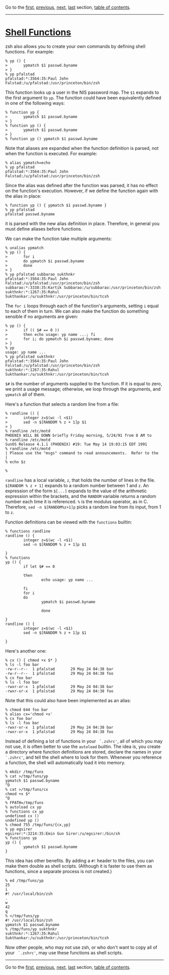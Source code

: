 Go to the [first](intro_1.html), [previous](intro_3.html), [next](intro_5.html), [last](intro_21.html) section, [table of contents](intro_toc.html).

* * *

# [Shell Functions](intro_toc.html\#SEC4)

zsh also allows you to create your own commands by defining shell
functions. For example:

```
% yp () {
>       ypmatch $1 passwd.byname
> }
% yp pfalstad
pfalstad:*:3564:35:Paul John Falstad:/u/pfalstad:/usr/princeton/bin/zsh

```

This function looks up a user in the NIS password map. The `$1`
expands to the first argument to `yp`. The function could have
been equivalently defined in one of the following ways:

```
% function yp {
>       ypmatch $1 passwd.byname
> }
% function yp () {
>       ypmatch $1 passwd.byname
> }
% function yp () ypmatch $1 passwd.byname

```

Note that aliases are expanded when the function definition is parsed,
not when the function is executed. For example:

```
% alias ypmatch=echo
% yp pfalstad
pfalstad:*:3564:35:Paul John Falstad:/u/pfalstad:/usr/princeton/bin/zsh

```

Since the alias was defined after the function was parsed, it has no
effect on the function's execution. However, if we define the function
again with the alias in place:

```
% function yp () { ypmatch $1 passwd.byname }
% yp pfalstad
pfalstad passwd.byname

```

it is parsed with the new alias definition in place. Therefore, in
general you must define aliases before functions.

We can make the function take multiple arguments:

```
% unalias ypmatch
% yp () {
>       for i
>       do ypmatch $i passwd.byname
>       done
> }
% yp pfalstad subbarao sukthnkr
pfalstad:*:3564:35:Paul John Falstad:/u/pfalstad:/usr/princeton/bin/zsh
subbarao:*:3338:35:Kartik Subbarao:/u/subbarao:/usr/princeton/bin/zsh
sukthnkr:*:1267:35:Rahul Sukthankar:/u/sukthnkr:/usr/princeton/bin/tcsh

```

The `for i` loops through each of the function's arguments, setting
`i` equal to each of them in turn. We can also make the function
do something sensible if no arguments are given:

```
% yp () {
>       if (( $# == 0 ))
>       then echo usage: yp name ...; fi
>       for i; do ypmatch $i passwd.byname; done
> }
% yp
usage: yp name ...
% yp pfalstad sukthnkr
pfalstad:*:3564:35:Paul John Falstad:/u/pfalstad:/usr/princeton/bin/zsh
sukthnkr:*:1267:35:Rahul Sukthankar:/u/sukthnkr:/usr/princeton/bin/tcsh

```

`$#` is the number of arguments supplied to the function. If it is
equal to zero, we print a usage message; otherwise, we loop through the
arguments, and `ypmatch` all of them.

Here's a function that selects a random line from a file:

```
% randline () {
>       integer z=$(wc -l <$1)
>       sed -n $[RANDOM % z + 1]p $1
> }
% randline /etc/motd
PHOENIX WILL BE DOWN briefly Friday morning, 5/24/91 from 8 AM to
% randline /etc/motd
SunOS Release 4.1.1 (PHOENIX) #19: Tue May 14 19:03:15 EDT 1991
% randline /etc/motd
| Please use the "msgs" command to read announcements.  Refer to the   |
% echo $z

%

```

`randline` has a local variable, `z`, that holds the number of
lines in the file. `$[RANDOM % z + 1]` expands to a random number
between 1 and `z`. An expression of the form `$[...]` expands
to the value of the arithmetic expression within the brackets, and the
`RANDOM` variable returns a random number each time it is
referenced. `%` is the modulus operator, as in C. Therefore,
`sed -n $[RANDOM%z+1]p` picks a random line from its input, from 1
to `z`.

Function definitions can be viewed with the `functions` builtin:

```
% functions randline
randline () {
        integer z=$(wc -l <$1)
        sed -n $[RANDOM % z + 1]p $1

}
% functions
yp () {
        if let $# == 0

        then
                echo usage: yp name ...

        fi
        for i
        do
                ypmatch $i passwd.byname

                done

}
randline () {
        integer z=$(wc -l <$1)
        sed -n $[RANDOM % z + 1]p $1

}

```

Here's another one:

```
% cx () { chmod +x $* }
% ls -l foo bar
-rw-r--r--  1 pfalstad       29 May 24 04:38 bar
-rw-r--r--  1 pfalstad       29 May 24 04:38 foo
% cx foo bar
% ls -l foo bar
-rwxr-xr-x  1 pfalstad       29 May 24 04:38 bar
-rwxr-xr-x  1 pfalstad       29 May 24 04:38 foo

```

Note that this could also have been implemented as an alias:

```
% chmod 644 foo bar
% alias cx='chmod +x'
% cx foo bar
% ls -l foo bar
-rwxr-xr-x  1 pfalstad       29 May 24 04:38 bar
-rwxr-xr-x  1 pfalstad       29 May 24 04:38 foo

```

Instead of defining a lot of functions in your `` `.zshrc'``, all of
which you may not use, it is often better to use the `autoload`
builtin. The idea is, you create a directory where function definitions
are stored, declare the names in your `` `.zshrc'``, and tell the shell
where to look for them. Whenever you reference a function, the shell
will automatically load it into memory.

```
% mkdir /tmp/funs
% cat >/tmp/funs/yp
ypmatch $1 passwd.byname
^D
% cat >/tmp/funs/cx
chmod +x $*
^D
% FPATH=/tmp/funs
% autoload cx yp
% functions cx yp
undefined cx ()
undefined yp ()
% chmod 755 /tmp/funs/{cx,yp}
% yp egsirer
egsirer:*:3214:35:Emin Gun Sirer:/u/egsirer:/bin/sh
% functions yp
yp () {
        ypmatch $1 passwd.byname
}

```

This idea has other benefits. By adding a `#!` header to the
files, you can make them double as shell scripts. (Although it is
faster to use them as functions, since a separate process is not
created.)

```
% ed /tmp/funs/yp
25
i
#! /usr/local/bin/zsh
.
w
42
q
% </tmp/funs/yp
#! /usr/local/bin/zsh
ypmatch $1 passwd.byname
% /tmp/funs/yp sukthnkr
sukthnkr:*:1267:35:Rahul Sukthankar:/u/sukthnkr:/usr/princeton/bin/tcsh

```

Now other people, who may not use zsh, or who don't want to copy all of
your `` `.zshrc'``, may use these functions as shell scripts.

* * *

Go to the [first](intro_1.html), [previous](intro_3.html), [next](intro_5.html), [last](intro_21.html) section, [table of contents](intro_toc.html).

